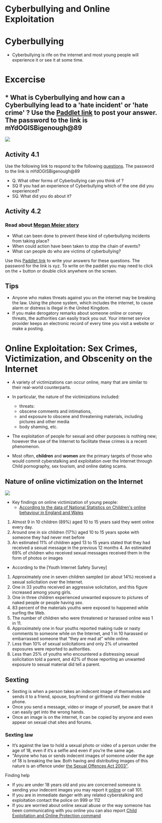 # Cyberbullying and Online Exploitation 

# Cyberbullying

* Cyberbullying is rife on the internet and most young people will experience it or see it at some time.


# Excercise
## * What is Cyberbullying  and how can a Cyberbullying lead to  a 'hate incident' or 'hate crime' ? Use the [Paddlet link](https://yorksj.padlet.org/ausman3/qfmeenind26mcp6f) to post your answer. The password to the link is mYdOGISBigenough@89



![](https://github.com/CS-Outreach-Session/Cyber-Hygiene/blob/main/images/Types%20of%20cyberbullying%20.png)


## Activity 4.1 ##
Use the following link to respond to the following [questions](https://yorksj.padlet.org/ausman3/2qmqr5dyumosbhx0). The password to the link is mYdOGISBigenough@89

* Q. What other forms of Cyberbullying can you think of ? 
* SQ If you had an experience of Cyberbullying which of the one did you experienced?
* SQ. What did you do about it?


## Activity 4.2 ##
### Read about [Megan Meier story](http://en.wikipedia.org/wiki/Suicide_of_Megan_Meier)
* What can been done to prevent these kind of cyberbullying incidents from taking place? 
* When could action have been taken to stop the chain of events?
* What can people do who are victims of cyberbullying? 

Use this [Paddlet link](https://yorksj.padlet.org/ausman3/33jfqcsy4o45z2cr) to write your answers for these questions. The password for the link is xyz. To write on the paddlet you may need to click on the + button or double click anywhere on the screen.

## Tips 
* Anyone who makes threats against you on the internet may be breaking the law. Using the phone system, which includes the internet, to cause alarm or distress is illegal in the United Kingdom.
* If you make derogatory remarks about someone online or convey threats, the authorities can easily track you out. Your internet service provider keeps an electronic record of every time you visit a website or make a posting.


# Online Exploitation: Sex Crimes, Victimization, and Obscenity on the Internet 
* A variety of victimizations can occur online, many that are similar to their real-world counterparts. 
* In particular, the nature of the victimizations included:
  - threats:
  - obscene comments and intimations,
  - and exposure to obscene and threatening materials, including pictures and other media
  - body shaming, etc. 

* The exploitation of people for sexual and other purposes is nothing new; however the use of the Internet to facilitate these crimes is a recent phenomenon. 
* Most often, **children** and **women** are the primary targets of those who would commit cyberstalking and exploitation over the Internet through Child pornography, sex tourism, and online dating scams.

## Nature of online victimization on the Internet 
![](https://github.com/CS-Outreach-Session/Cyber-Hygiene/blob/main/images/Nature_of_online_victmization%20.png)


* Key findings on online victimization of young people:
   - [According to the data of National Statistics on Children's online behaviour in England and Wales](https://www.ons.gov.uk/peoplepopulationandcommunity/crimeandjustice/bulletins/childrensonlinebehaviourinenglandandwales/yearendingmarch2020#toc) 
   
1. Almost 9 in 10 children (89%) aged 10 to 15 years said they went online every day.
2. Around one in six children (17%) aged 10 to 15 years spoke with someone they had never met before
3. An estimated 11% of children aged 13 to 15 years stated that they had received a sexual message in the previous 12 months 4. An estimated 69% of children who received sexual messages received them in the form of
photos or images
  - According to the [Youth Internet Safety Survey]
  
1. Approximately one in seven children sampled (or about 14%) received a sexual solicitation over the Internet.
2. One in 33 youths received an aggressive solicitation, and this figure increased among young girls. 
3. One in three children experienced unwanted exposure to pictures of naked people or people having sex. 
4. 83 percent of the materials youths were exposed to happened while surfing the Web. 
5. The number of children who were threatened or harassed online was 1 in 11. 
6. Approximately one in four youths reported making rude or nasty comments to someone while on the Internet, and 1 in 10 harassed or embarrassed someone that “they are mad at” while online.
7. Less than 10% of sexual solicitations and only 2% of unwanted exposures were reported to authorities.
8. Less than 25% of youths who encountered a distressing sexual solicitation told a parent, and 42% of those reporting an unwanted exposure to sexual material did tell a parent.


## Sexting 
* Sexting is when a person takes an indecent image of themselves and sends it to a friend, spouse, boyfriend or girlfriend via their mobile phone.
* Once you send a message, video or image of yourself, be aware that it can easily get into the wrong hands.
* Once an image is on the internet, it can be copied by anyone and even appear on sexual chat sites and forums.
### Sexting law
* It’s against the law to hold a sexual photo or video of a person under the age of 18, even if it’s a selfie and even if you’re the same age.
* "Anyone who has or sends indecent images of someone under the age of 18 is breaking the law. Both having and distributing images of this nature is an offence under [the Sexual Offences Act 2003"](https://www.legislation.gov.uk/ukpga/2003/42/contents).


Finding help
* If you are under 18 years old and you are concerned someone is sending your indecent images you may report it [online](https://beta.cambs.police.uk/ro/report/ocr/af/how-to-report-a-crime/) or call 101.
* If you are in immediate danger with any related cyberstalking and exploitation contact the police on 999 or 112
* If you are worried about online sexual abuse or the way someone has been communicating with you online you can also report [Child Exploitation and Online Protection command](https://www.ceop.police.uk/Safety-Centre/)





